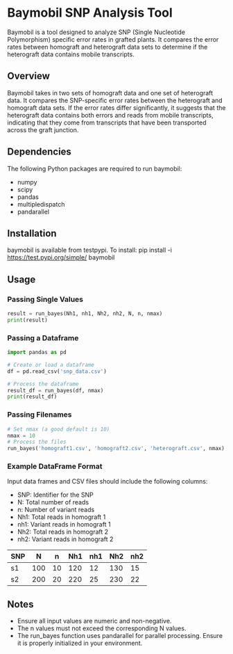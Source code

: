 # Baymobil SNP Analysis Tool

Baymobil is a tool designed to analyze SNP (Single Nucleotide Polymorphism) specific error rates in grafted plants. It compares the error rates between homograft and heterograft data sets to determine if the heterograft data contains mobile transcripts.

## Overview

Baymobil takes in two sets of homograft data and one set of heterograft data. It compares the SNP-specific error rates between the heterograft and homograft data sets. If the error rates differ significantly, it suggests that the heterograft data contains both errors and reads from mobile transcripts, indicating that they come from transcripts that have been transported across the graft junction.

## Dependencies

The following Python packages are required to run baymobil:
- numpy
- scipy
- pandas
- multipledispatch
- pandarallel

## Installation
baymobil is available from testpypi. To install: pip install -i https://test.pypi.org/simple/ baymobil

## Usage

### Passing Single Values

```python
result = run_bayes(Nh1, nh1, Nh2, nh2, N, n, nmax)
print(result)
```

### Passing a Dataframe
```python
import pandas as pd

# Create or load a dataframe
df = pd.read_csv('snp_data.csv')

# Process the dataframe
result_df = run_bayes(df, nmax)
print(result_df)
```

### Passing Filenames
```python
# Set nmax (a good default is 10)
nmax = 10
# Process the files
run_bayes('homograft1.csv', 'homograft2.csv', 'heterograft.csv', nmax)
```

### Example DataFrame Format
Input data frames and CSV files should include the following columns:

- SNP: Identifier for the SNP
- N: Total number of reads
- n: Number of variant reads
- Nh1: Total reads in homograft 1
- nh1: Variant reads in homograft 1
- Nh2: Total reads in homograft 2
- nh2: Variant reads in homograft 2

| SNP |  N  | n  | Nh1 | nh1 | Nh2 | nh2 |
|-----|-----|----|-----|-----|-----|-----|
| s1 | 100 | 10 | 120 | 12  | 130 | 15  |
| s2 | 200 | 20 | 220 | 25  | 230 | 22  |

## Notes
- Ensure all input values are numeric and non-negative.
- The n values must not exceed the corresponding N values.
- The run_bayes function uses pandarallel for parallel processing. Ensure it is properly initialized in your environment.



